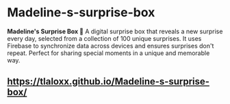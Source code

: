 # Madeline-s-surprise-box
**Madeline's Surprise Box 🎁**   A digital surprise box that reveals a new surprise every day, selected from a collection of 100 unique surprises. It uses Firebase to synchronize data across devices and ensures surprises don't repeat. Perfect for sharing special moments in a unique and memorable way.

## https://tlaloxx.github.io/Madeline-s-surprise-box/
